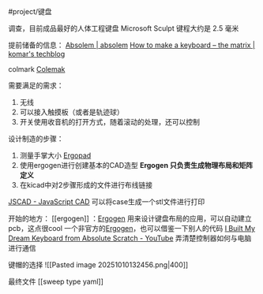 #project/键盘

调查，目前成品最好的人体工程键盘
Microsoft Sculpt    键程大约是 2.5 毫米


提前储备的信息：
[Absolem \| absolem](https://zealot.hu/absolem/)
[How to make a keyboard – the matrix \| komar's techblog](http://blog.komar.be/how-to-make-a-keyboard-the-matrix/)

colmark [Colemak](https://colemak.com/) 



需要满足的需求：
1. 无线
2. 可以接入触摸板（或者是轨迹球）
3. 开关使用收音机的打开方式，随着滚动的处理，还可以控制



设计制造的步骤：
1. 测量手掌大小   [Ergopad](https://pashutk.com/ergopad/)
2. 使用ergogen进行创建基本的CAD造型   **Ergogen 只负责生成物理布局和矩阵定义**
3. 在kicad中对2步骤形成的文件进行布线链接

[JSCAD - JavaScript CAD](https://openjscad.xyz/) 可以将case生成一个stl文件进行打印



开始的地方：
[[ergogen]] ：[Ergogen](https://ergogen.xyz/) 用来设计键盘布局的应用，可以自动建立pcb，这点很cool
一个非官方的[Ergogen](https://ergogen.ceoloide.com/)，也可以借鉴一下别人的代码
[I Built My Dream Keyboard from Absolute Scratch - YouTube](https://www.youtube.com/watch?v=7UXsD7nSfDY) 弄清楚控制器如何与电脑进行通信


键帽的选择
![[Pasted image 20251010132456.png|400]]




最终文件
[[sweep type yaml]]



